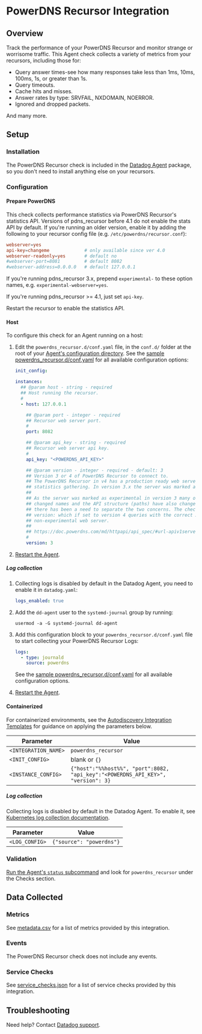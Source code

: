 # PowerDNS Recursor Integration

## Overview

Track the performance of your PowerDNS Recursor and monitor strange or worrisome traffic. This Agent check collects a variety of metrics from your recursors, including those for:

- Query answer times-see how many responses take less than 1ms, 10ms, 100ms, 1s, or greater than 1s.
- Query timeouts.
- Cache hits and misses.
- Answer rates by type: SRVFAIL, NXDOMAIN, NOERROR.
- Ignored and dropped packets.

And many more.

## Setup

### Installation

The PowerDNS Recursor check is included in the [Datadog Agent][1] package, so you don't need to install anything else on your recursors.

### Configuration

#### Prepare PowerDNS

This check collects performance statistics via PowerDNS Recursor's statistics API. Versions of pdns_recursor before 4.1 do not enable the stats API by default. If you're running an older version, enable it by adding the following to your recursor config file (e.g. `/etc/powerdns/recursor.conf`):

```conf
webserver=yes
api-key=changeme             # only available since ver 4.0
webserver-readonly=yes       # default no
#webserver-port=8081         # default 8082
#webserver-address=0.0.0.0   # default 127.0.0.1
```

If you're running pdns_recursor 3.x, prepend `experimental-` to these option names, e.g. `experimental-webserver=yes`.

If you're running pdns_recursor >= 4.1, just set `api-key`.

Restart the recursor to enable the statistics API.

<!-- xxx tabs xxx -->
<!-- xxx tab "Host" xxx -->

#### Host

To configure this check for an Agent running on a host:

1. Edit the `powerdns_recursor.d/conf.yaml` file, in the `conf.d/` folder at the root of your [Agent's configuration directory][2]. See the [sample powerdns_recursor.d/conf.yaml][3] for all available configuration options:

   ```yaml
   init_config:

   instances:
     ## @param host - string - required
     ## Host running the recursor.
     #
     - host: 127.0.0.1

       ## @param port - integer - required
       ## Recursor web server port.
       #
       port: 8082

       ## @param api_key - string - required
       ## Recursor web server api key.
       #
       api_key: "<POWERDNS_API_KEY>"

       ## @param version - integer - required - default: 3
       ## Version 3 or 4 of PowerDNS Recursor to connect to.
       ## The PowerDNS Recursor in v4 has a production ready web server that allows for
       ## statistics gathering. In version 3.x the server was marked as experimental.
       ##
       ## As the server was marked as experimental in version 3 many of the metrics have
       ## changed names and the API structure (paths) have also changed. With these changes
       ## there has been a need to separate the two concerns. The check now has a key value
       ## version: which if set to version 4 queries with the correct API path on the
       ## non-experimental web server.
       ##
       ## https://doc.powerdns.com/md/httpapi/api_spec/#url-apiv1serversserver95idstatistics
       #
       version: 3
   ```

2. [Restart the Agent][4].

##### Log collection

<!-- partial
{{< site-region region="us3" >}}
**Log collection is not supported for the Datadog {{< region-param key="dd_site_name" >}} site**.
{{< /site-region >}}
partial -->

1. Collecting logs is disabled by default in the Datadog Agent, you need to enable it in `datadog.yaml`:

   ```yaml
   logs_enabled: true
   ```

2. Add the `dd-agent` user to the `systemd-journal` group by running:
   ```text
   usermod -a -G systemd-journal dd-agent
   ```

3. Add this configuration block to your `powerdns_recursor.d/conf.yaml` file to start collecting your PowerDNS Recursor Logs:

   ```yaml
   logs:
     - type: journald
       source: powerdns
   ```

    See the [sample powerdns_recursor.d/conf.yaml][3] for all available configuration options.

4. [Restart the Agent][4].

<!-- xxz tab xxx -->
<!-- xxx tab "Containerized" xxx -->

#### Containerized

For containerized environments, see the [Autodiscovery Integration Templates][5] for guidance on applying the parameters below.

| Parameter            | Value                                                                            |
| -------------------- | -------------------------------------------------------------------------------- |
| `<INTEGRATION_NAME>` | `powerdns_recursor`                                                              |
| `<INIT_CONFIG>`      | blank or `{}`                                                                    |
| `<INSTANCE_CONFIG>`  | `{"host":"%%host%%", "port":8082, "api_key":"<POWERDNS_API_KEY>", "version": 3}` |

##### Log collection

<!-- partial
{{< site-region region="us3" >}}
**Log collection is not supported for the Datadog {{< region-param key="dd_site_name" >}} site**.
{{< /site-region >}}
partial -->

Collecting logs is disabled by default in the Datadog Agent. To enable it, see [Kubernetes log collection documentation][6].

| Parameter      | Value                                     |
|----------------|-------------------------------------------|
| `<LOG_CONFIG>` | `{"source": "powerdns"}`                  |

<!-- xxz tab xxx -->
<!-- xxz tabs xxx -->

### Validation

[Run the Agent's `status` subcommand][7] and look for `powerdns_recursor` under the Checks section.

## Data Collected

### Metrics

See [metadata.csv][8] for a list of metrics provided by this integration.

### Events

The PowerDNS Recursor check does not include any events.

### Service Checks

See [service_checks.json][9] for a list of service checks provided by this integration.

## Troubleshooting

Need help? Contact [Datadog support][10].


[1]: https://app.datadoghq.com/account/settings#agent
[2]: https://docs.datadoghq.com/agent/guide/agent-configuration-files/#agent-configuration-directory
[3]: https://github.com/DataDog/integrations-core/blob/master/powerdns_recursor/datadog_checks/powerdns_recursor/data/conf.yaml.example
[4]: https://docs.datadoghq.com/agent/guide/agent-commands/#start-stop-and-restart-the-agent
[5]: https://docs.datadoghq.com/agent/kubernetes/integrations/
[6]: https://docs.datadoghq.com/agent/kubernetes/log/
[7]: https://docs.datadoghq.com/agent/guide/agent-commands/#agent-status-and-information
[8]: https://github.com/DataDog/integrations-core/blob/master/powerdns_recursor/metadata.csv
[9]: https://github.com/DataDog/integrations-core/blob/master/powerdns_recursor/assets/service_checks.json
[10]: https://docs.datadoghq.com/help/
